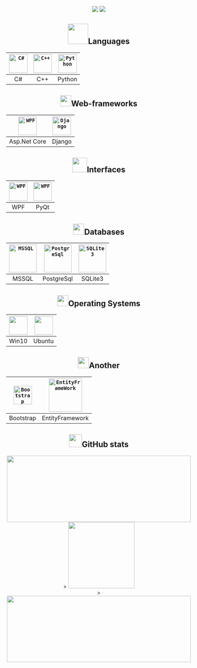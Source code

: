 <!--  Приветствие и направление разработки -->


<div align="center">
  <img src="https://readme-typing-svg.herokuapp.com?size=25&duration=1000&color=16EB00&center=true&vCenter=true&width=25&height=25&lines=%3E"/>
  <img src="https://readme-typing-svg.herokuapp.com?font=Fira+Code&size=25&pause=1000&color=000000&vCenter=true&width=310&height=25&lines=Hi+there%2C+I'm+Dmitry;BackEnd+developer"/>
</div>


<!-- Языки  -->
  
  
<h2 align="center">
  <img width=55px src="https://user-images.githubusercontent.com/86602542/169523990-981beff5-097f-4ba2-af24-fc64a74bfa5e.gif"/>Languages
</h2>
<div align="center">  

  | <code><img width=50px title="C#" src="https://user-images.githubusercontent.com/86602542/169523940-1eaa39d9-0dc6-4aa0-9d0b-ac440473a052.png"/></code> | <code><img width=50px title="C++" src="https://user-images.githubusercontent.com/86602542/197863225-493d6828-ecb8-4ddd-8555-0a7b4addc8c4.png"/></code> | <code><img width=50px title="Python" src="https://user-images.githubusercontent.com/86602542/169524407-920644ab-78ee-499d-af82-0a4f38af26b0.png"/></code> |
  | :-: | :-: | :-: |
  | C# | C++| Python |
  
</div>


<!-- Веб-фреймворки -->


<h2 align="center">
  <img height=30px src="https://user-images.githubusercontent.com/86602542/197358925-81de702b-9efb-4c8a-84cb-35a5a8bfef62.gif"/>Web-frameworks
</h2>
<div align="center">

  | <code><img width=50px title="WPF" src="https://user-images.githubusercontent.com/86602542/197358883-d3e90aea-6299-4bf6-a05f-86c7a8d68f62.png"/></code> | <code><img width=50px title="Django" src="https://user-images.githubusercontent.com/86602542/197358792-502ba9c4-ed69-4522-a0c1-f2966ecd5b16.png"/></code> |
  | :-: | :-: |
  | Asp.Net Core | Django |
  
</div>


<!-- Интерфейсы -->


<h2 align="center">
  <img height=40px src="https://user-images.githubusercontent.com/86602542/169526105-70cd46cf-98b7-4547-be82-049d1794357f.gif"/>Interfaces
</h2>
<div align="center">

  | <code><img width=50px title="WPF" src="https://user-images.githubusercontent.com/86602542/169524774-847a9d66-e57b-48b1-bc04-04263798d7ad.png"/></code> | <code><img width=50px title="WPF" src="https://user-images.githubusercontent.com/86602542/197358986-ab35e4da-1f90-475a-9c76-db88c225a791.png"/></code> |
  | :-: | :-: |
  | WPF | PyQt |
  
</div>


<!-- Базы данных  -->


<h2 align="center">
  <img height=30px src="https://user-images.githubusercontent.com/86602542/169535904-f7b4c627-b7a1-4689-9727-138587107fd5.gif"/>Databases
</h2>
<div align="center">
  
  | <code><img width=75px title="MSSQL" src="https://user-images.githubusercontent.com/86602542/169476599-0fbba1f1-a150-47cc-bf24-aa92e4171f7b.png"/></code> | <code><img width=75px title="PostgreSql" src="https://user-images.githubusercontent.com/86602542/200839167-c81c3343-1082-42ac-9b7d-ddc2c7184899.png"/></code> | <code><img width=75px title="SQLite3" src="https://user-images.githubusercontent.com/86602542/197358692-d07a0237-7aea-4aa1-9942-20e46c4f8e6e.png"/></code> |
  | :-: | :-: | :-: |
  | MSSQL | PostgreSql | SQLite3 |

</div>


<!--  Операционные системы  -->


<h2 align="center">
  <img height=30px src="https://user-images.githubusercontent.com/86602542/170211393-c0f2dd08-1da7-40cd-bb44-1a3216b4d7ee.gif"/>Operating Systems
</h2>
<div align="center">
  
  | <code><img width=50px src="https://user-images.githubusercontent.com/86602542/170212088-9b55c4ba-77da-4ca3-97dd-8067e1369d59.png"/></code>  |   <code><img width=50px src="https://user-images.githubusercontent.com/86602542/170211813-77cfbd5f-9829-428a-821a-3db0a2f3d57a.png"/></code> |
  | :-: | :-: |
  | Win10 | Ubuntu |
  
</div>


<!--  Прочее  -->


<h2 align="center">
  <img height=30px src="https://user-images.githubusercontent.com/86602542/169530095-ed0f5691-96e5-49fb-9122-e62670643361.gif"/>Another
</h2>
<div align="center">
  
  | <code><img width=50px title="Bootstrap" src="https://user-images.githubusercontent.com/86602542/169539065-c5f1b19c-6ac4-4585-b923-b19fc79690d3.png"/></code> | <code><img width=90px title="EntityFrameWork" src="https://user-images.githubusercontent.com/86602542/203132485-6102f837-e29b-46dc-81ab-1f797a906a60.png"/></code> |
  | :-: | :-: |
  | Bootstrap | EntityFramework |
  
</div>


<!-- GitHub статистика -->


<h2 align="center">
  <img height="35px" src="https://user-images.githubusercontent.com/86602542/169537286-37882072-0bf6-4153-819d-0da3b5cce4a7.gif">GitHub stats
</h2>
<div align="center">  
  <img width=500px height=180em src="https://github-readme-stats.vercel.app/api/top-langs/?username=tovdmitrij&theme=graywhite&hide_border=true0&layout=compact&langs_count=15&count-private=true&hide_title=true"/>
</div>
<div align="center">>
  <img height=180em src="https://github-readme-stats.vercel.app/api?username=tovdmitrij&count_private=true&show_icons=true&theme=light&hide_border=true&hide_title=true"/>
</div>
<div align="center">>
  <img width=500px height=180em src="https://github-readme-streak-stats.herokuapp.com/?user=tovdmitrij&count-private=true&theme=light&hide_border=true"/>
</div>
